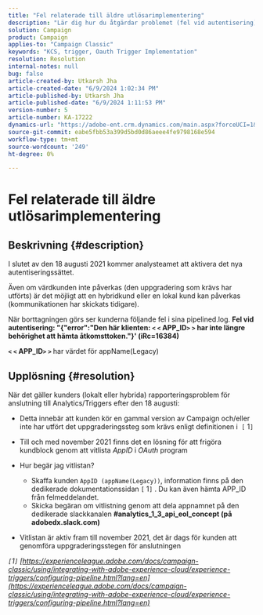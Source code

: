 ```yaml
---
title: "Fel relaterade till äldre utlösarimplementering"
description: "Lär dig hur du åtgärdar problemet (fel vid autentisering) genom att vitlista AppID:t för OAuth-programmet."
solution: Campaign
product: Campaign
applies-to: "Campaign Classic"
keywords: "KCS, trigger, Oauth Trigger Implementation"
resolution: Resolution
internal-notes: null
bug: false
article-created-by: Utkarsh Jha
article-created-date: "6/9/2024 1:02:34 PM"
article-published-by: Utkarsh Jha
article-published-date: "6/9/2024 1:11:53 PM"
version-number: 5
article-number: KA-17222
dynamics-url: "https://adobe-ent.crm.dynamics.com/main.aspx?forceUCI=1&pagetype=entityrecord&etn=knowledgearticle&id=1763e584-6026-ef11-840b-6045bd006704"
source-git-commit: eabe5fbb53a399d5bd0d86aeee4fe9798168e594
workflow-type: tm+mt
source-wordcount: '249'
ht-degree: 0%

---
```


# Fel relaterade till äldre utlösarimplementering

## Beskrivning {#description}


I slutet av den 18 augusti 2021 kommer analysteamet att aktivera det nya autentiseringssättet.

Även om värdkunden inte påverkas (den uppgradering som krävs har utförts) är det möjligt att en hybridkund eller en lokal kund kan påverkas (kommunikationen har skickats tidigare).

När borttagningen görs ser kunderna följande fel i sina pipelined.log.
<b>Fel vid autentisering: &quot;{&quot;error&quot;:&quot;Den här klienten: `<` `<` APP_ID`>` `>`  har inte längre behörighet att hämta åtkomsttoken.&quot;}&#39; (iRc=16384)</b>

<b>`<` `<` APP_ID`>` `>` </b> har värdet för appName(Legacy)


## Upplösning {#resolution}


När det gäller kunders (lokalt eller hybrida) rapporteringsproblem för anslutning till Analytics/Triggers efter den 18 augusti:

- Detta innebär att kunden kör en gammal version av Campaign och/eller inte har utfört det uppgraderingssteg som krävs enligt definitionen i  `[` 1`]`
- Till och med november 2021 finns det en lösning för att frigöra kundblock genom att vitlista *AppID* i *OAuth* program
- Hur begär jag vitlistan?

   - Skaffa kunden `AppID (appName(Legacy))`, information finns på den dedikerade dokumentationssidan `[` 1`]` . Du kan även hämta APP_ID från felmeddelandet.
   - Skicka begäran om vitlistning genom att dela appnamnet på den dedikerade slackkanalen <b>#analytics_1_3_api_eol_concept (på adobedx.slack.com)</b>
- Vitlistan är aktiv fram till november 2021, det är dags för kunden att genomföra uppgraderingsstegen för anslutningen


*`[`1`]`  [https://experienceleague.adobe.com/docs/campaign-classic/using/integrating-with-adobe-experience-cloud/experience-triggers/configuring-pipeline.html?lang=en](https://experienceleague.adobe.com/docs/campaign-classic/using/integrating-with-adobe-experience-cloud/experience-triggers/configuring-pipeline.html?lang=en)*
